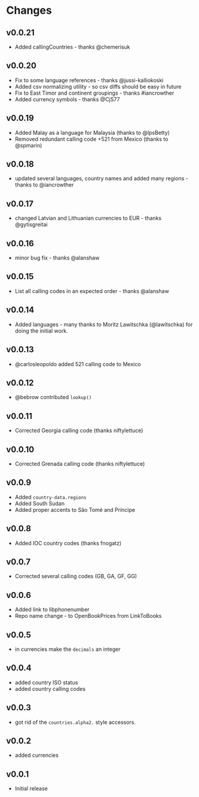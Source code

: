 # Changes

## v0.0.21

  * Added callingCountries - thanks @chemerisuk

## v0.0.20

  * Fix to some language references - thanks @jussi-kalliokoski
  * Added csv normalizing utility - so csv diffs should be easy in future
  * Fix to East Timor and continent groupings - thanks #iancrowther
  * Added currency symbols - thanks @CjS77

## v0.0.19

  * Added Malay as a language for Malaysia (thanks to @lpsBetty)
  * Removed redundant calling code +521 from Mexico (thanks to @spmarin)

## v0.0.18

  * updated several languages, country names and added many regions - thanks to @iancrowther

## v0.0.17

  * changed Latvian and Lithuanian currencies to EUR - thanks @gytisgreitai

## v0.0.16

  * minor bug fix - thanks @alanshaw

## v0.0.15

  * List all calling codes in an expected order - thanks @alanshaw

## v0.0.14

  * Added languages - many thanks to Moritz Lawitschka (@lawitschka) for doing the initial work.

## v0.0.13

  * @carlosleopoldo added 521 calling code to Mexico

## v0.0.12

  * @bebrow contributed `lookup()`

## v0.0.11

  * Corrected Georgia calling code (thanks niftylettuce)

## v0.0.10

  * Corrected Grenada calling code (thanks niftylettuce)

## v0.0.9

  * Added `country-data.regions`
  * Added South Sudan
  * Added proper accents to São Tomé and Príncipe

## v0.0.8

  * Added IOC country codes (thanks fnogatz)

## v0.0.7

  * Corrected several calling codes (GB, GA, GF, GG)

## v0.0.6

  * Added link to libphonenumber
  * Repo name change - to OpenBookPrices from LinkToBooks

## v0.0.5

  * in currencies make the `decimals` an integer

## v0.0.4

  * added country ISO status
  * added country calling codes

## v0.0.3

  * got rid of the `countries.alpha2.` style accessors.

## v0.0.2

  * added currencies

## v0.0.1

  * Initial release
